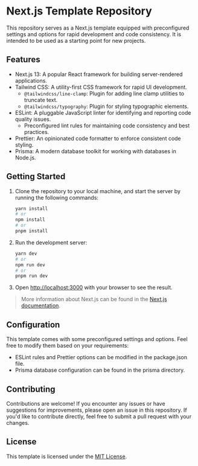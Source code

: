 # Next.js Template Repository

This repository serves as a Next.js template equipped with preconfigured settings and options for rapid development and code consistency. It is intended to be used as a starting point for new projects.

## Features

-   Next.js 13: A popular React framework for building server-rendered applications.
-   Tailwind CSS: A utility-first CSS framework for rapid UI development.
    -   `@tailwindcss/line-clamp`: Plugin for adding line clamp utilities to truncate text.
    -   `@tailwindcss/typography`: Plugin for styling typographic elements.
-   ESLint: A pluggable JavaScript linter for identifying and reporting code quality issues.
    -   Preconfigured lint rules for maintaining code consistency and best practices.
-   Prettier: An opinionated code formatter to enforce consistent code styling.
-   Prisma: A modern database toolkit for working with databases in Node.js.

## Getting Started

1. Clone the repository to your local machine, and start the server by running the following commands:

    ```bash
    yarn install
    # or
    npm install
    # or
    pnpm install
    ```

2. Run the development server:

    ```bash
    yarn dev
    # or
    npm run dev
    # or
    pnpm run dev
    ```

3. Open [http://localhost:3000](http://localhost:3000) with your browser to see the result.

> More information about Next.js can be found in the [Next.js documentation](https://nextjs.org/docs).

## Configuration

This template comes with some preconfigured settings and options. Feel free to modify them based on your requirements:

-   ESLint rules and Prettier options can be modified in the package.json file.
-   Prisma database configuration can be found in the prisma directory.

## Contributing

Contributions are welcome! If you encounter any issues or have suggestions for improvements, please open an issue in this repository. If you'd like to contribute directly, feel free to submit a pull request with your changes.

## License

This template is licensed under the [MIT License](/LICENSE).
